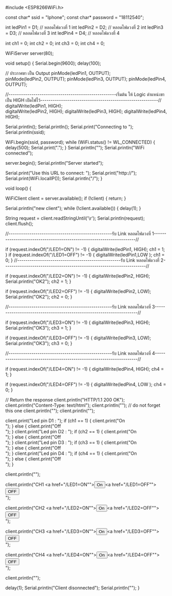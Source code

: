 
#include <ESP8266WiFi.h>

const char* ssid = "Iphone";
const char* password = "18112540";

int ledPin1 = D1; // หลอดไฟดวงที่ 1
int ledPin2 = D2; // หลอดไฟดวงที่ 2
int ledPin3 = D3; // หลอดไฟดวงที่ 3
int ledPin4 = D4; // หลอดไฟดวงที่ 4

int ch1 = 0;
int ch2 = 0;
int ch3 = 0;
int ch4 = 0;

WiFiServer server(80);

void setup() {
  Serial.begin(9600);
  delay(100);

  // ประกาศขา เป็น Output
  pinMode(ledPin1, OUTPUT);  
  pinMode(ledPin2, OUTPUT);
  pinMode(ledPin3, OUTPUT);
  pinMode(ledPin4, OUTPUT);

  //----------------------------------------------------เริ่มต้น ให้ Logic ตำแหน่งขาเป็น HIGH เปิดไฟไว้---------------------------------------------------------//
  digitalWrite(ledPin1, HIGH);   
  digitalWrite(ledPin2, HIGH);
  digitalWrite(ledPin3, HIGH);
  digitalWrite(ledPin4, HIGH);

  Serial.println();
  Serial.println();
  Serial.print("Connecting to ");
  Serial.println(ssid);

  WiFi.begin(ssid, password);
  while (WiFi.status() != WL_CONNECTED) {
    delay(500);
    Serial.print(".");
  }
  Serial.println("");
  Serial.println("WiFi connected");

  server.begin();
  Serial.println("Server started");

  Serial.print("Use this URL to connect: ");
  Serial.print("http://");
  Serial.print(WiFi.localIP());
  Serial.println("/");
}

void loop() {
  
  WiFiClient client = server.available();
  if (!client) {
    return;
  }

  Serial.println("new client");
  while (!client.available()) {
    delay(1);
  }

  String request = client.readStringUntil('\r');
  Serial.println(request);
  client.flush();

 //--------------------------------------------------รับ Link หลอดไฟดวงที่ 1---------------------------------------------------------------------//

  if (request.indexOf("/LED1=ON") != -1) {
    digitalWrite(ledPin1, HIGH);
    ch1 = 1;
  }
  if (request.indexOf("/LED1=OFF") != -1) {
    digitalWrite(ledPin1,LOW );
    ch1 = 0;
  }
  //--------------------------------------------------รับ Link หลอดไฟดวงที่ 2---------------------------------------------------------------------//

  if (request.indexOf("/LED2=ON") != -1) {
    digitalWrite(ledPin2,  HIGH);
    Serial.println("OK2");
    ch2 = 1;
  }

  if (request.indexOf("/LED2=OFF") != -1) {
    digitalWrite(ledPin2, LOW);
    Serial.println("OK2");
    ch2 = 0;
  }

 //--------------------------------------------------รับ Link หลอดไฟดวงที่ 3---------------------------------------------------------------------//

  if (request.indexOf("/LED3=ON") != -1) {
    digitalWrite(ledPin3,  HIGH);
    Serial.println("OK3");
    ch3 = 1;
  }

  if (request.indexOf("/LED3=OFF") != -1) {
    digitalWrite(ledPin3, LOW);
    Serial.println("OK3");
    ch3 = 0;
  }

  //--------------------------------------------------รับ Link หลอดไฟดวงที่ 4---------------------------------------------------------------------//

  if (request.indexOf("/LED4=ON") != -1) {
    digitalWrite(ledPin4,  HIGH);
    ch4 = 1;
  }

  if (request.indexOf("/LED4=OFF") != -1) {
    digitalWrite(ledPin4, LOW );
    ch4 = 0;
  }

  // Return the response
  client.println("HTTP/1.1 200 OK");
  client.println("Content-Type: text/html");
  client.println(""); // do not forget this one
  client.println("");
  client.println("");

  client.print("Led pin D1 : ");
  if (ch1 == 1) {
    client.print("On<br>");
  } else {
    client.print("Off<br>");
  }
  client.print("Led pin D2 : ");
  if (ch2 == 1) {
    client.print("On<br>");
  } else {
    client.print("Off<br>");
  }
  client.print("Led pin D3 : ");
  if (ch3 == 1) {
    client.print("On<br>");
  } else {
    client.print("Off<br>");
  }
  client.print("Led pin D4 : ");
  if (ch4 == 1) {
    client.print("On<br>");
  } else {
    client.print("Off<br>");
  }

  client.println("");

client.println("CH1 <a href=\"/LED1=ON\"\"><button> On </button></a><a href=\"/LED1=OFF\"\"><button> OFF </button></a><br>");  

client.println("CH2 <a href=\"/LED2=ON\"\"><button> On </button></a><a href=\"/LED2=OFF\"\"><button> OFF </button></a><br>"); 

client.println("CH3 <a href=\"/LED3=ON\"\"><button> On </button></a><a href=\"/LED3=OFF\"\"><button> OFF </button></a><br>");

client.println("CH4 <a href=\"/LED4=ON\"\"><button> On </button></a><a href=\"/LED4=OFF\"\"><button> OFF </button></a><br>");

  client.println("");

  delay(1);
  Serial.println("Client disonnected");
  Serial.println("");
}
